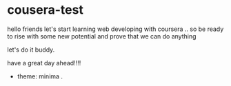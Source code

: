 # cousera-test

hello friends 
let's start learning web developing with  coursera ..
so be ready to rise with some new potential and prove that we can do anything 

let's do it buddy.

have a great day ahead!!!!

* theme: minima .
